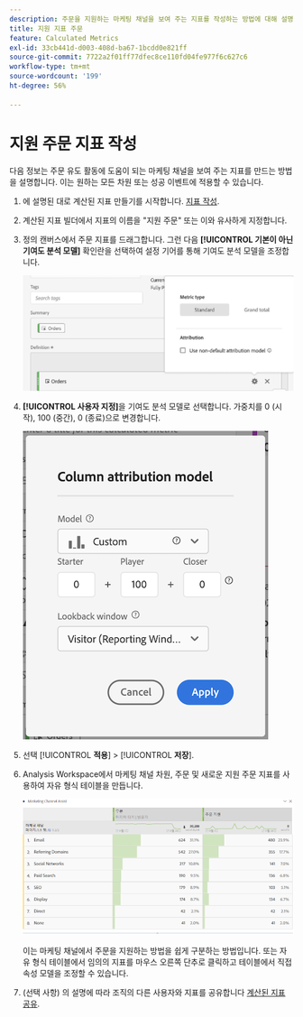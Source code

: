 ```yaml
---
description: 주문을 지원하는 마케팅 채널을 보여 주는 지표를 작성하는 방법에 대해 설명합니다. 이는 원하는 모든 차원 또는 성공 이벤트에 적용할 수 있습니다.
title: 지원 지표 주문
feature: Calculated Metrics
exl-id: 33cb441d-d003-408d-ba67-1bcdd0e821ff
source-git-commit: 7722a2f01ff77dfec8ce110fd04fe977f6c627c6
workflow-type: tm+mt
source-wordcount: '199'
ht-degree: 56%

---
```


# 지원 주문 지표 작성

다음 정보는 주문 유도 활동에 도움이 되는 마케팅 채널을 보여 주는 지표를 만드는 방법을 설명합니다. 이는 원하는 모든 차원 또는 성공 이벤트에 적용할 수 있습니다.

1. 에 설명된 대로 계산된 지표 만들기를 시작합니다. [지표 작성](/help/components/c-calcmetrics/c-workflow/cm-workflow/c-build-metrics/cm-build-metrics.md).

1. 계산된 지표 빌더에서 지표의 이름을 &quot;지원 주문&quot; 또는 이와 유사하게 지정합니다.

1. 정의 캔버스에서 주문 지표를 드래그합니다. 그런 다음 **[!UICONTROL 기본이 아닌 기여도 분석 모델]** 확인란을 선택하여 설정 기어를 통해 기여도 분석 모델을 조정합니다.

   ![](assets/attr-model.png)

1. **[!UICONTROL 사용자 지정]**&#x200B;을 기여도 분석 모델로 선택합니다. 가중치를 0 (시작), 100 (중간), 0 (종료)으로 변경합니다.

   ![](assets/custom-attr-model.png)

1. 선택 [!UICONTROL **적용**] > [!UICONTROL **저장**].

1. Analysis Workspace에서 마케팅 채널 차원, 주문 및 새로운 지원 주문 지표를 사용하여 자유 형식 테이블을 만듭니다.

   ![](assets/mktg-channel-assists.png)

   이는 마케팅 채널에서 주문을 지원하는 방법을 쉽게 구분하는 방법입니다. 또는 자유 형식 테이블에서 임의의 지표를 마우스 오른쪽 단추로 클릭하고 테이블에서 직접 속성 모델을 조정할 수 있습니다.

1. (선택 사항) 의 설명에 따라 조직의 다른 사용자와 지표를 공유합니다 [계산된 지표 공유](/help/components/c-calcmetrics/c-workflow/cm-workflow/cm-sharing.md).
